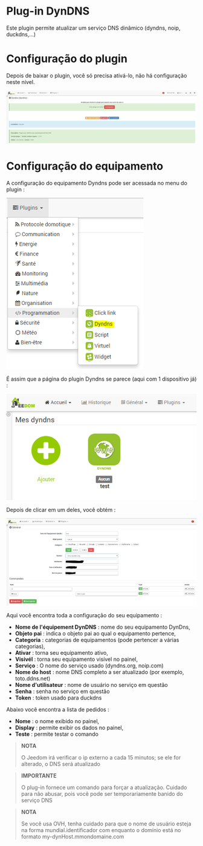 # Plug-in DynDNS

Este plugin permite atualizar um serviço DNS dinâmico (dyndns, noip, duckdns,…)

# Configuração do plugin 

Depois de baixar o plugin, você só precisa ativá-lo, não há configuração neste nível.

![dyndns](../images/dyndns.PNG)

# Configuração do equipamento 

A configuração do equipamento Dyndns pode ser acessada no menu do plugin :

![dyndns2](../images/dyndns2.PNG)

É assim que a página do plugin Dyndns se parece (aqui com 1 dispositivo já) :

![dyndns3](../images/dyndns3.PNG)

Depois de clicar em um deles, você obtém :

![dyndns4](../images/dyndns4.PNG)

Aqui você encontra toda a configuração do seu equipamento :

-   **Nome de l'équipement DynDNS** : nome do seu equipamento DynDns,
-   **Objeto pai** : indica o objeto pai ao qual o equipamento pertence,
-   **Categoria** : categorias de equipamentos (pode pertencer a várias categorias),
-   **Ativar** : torna seu equipamento ativo,
-   **Visivél** : torna seu equipamento visível no painel,
-   **Serviço** : O nome do serviço usado (dyndns.org, noip.com)
-   **Nome do host** : nome DNS completo a ser atualizado (por exemplo, toto.ddns.net)
-   **Nome d'utilisateur** : nome de usuário no serviço em questão
-   **Senha** : senha no serviço em questão
-   **Token** : token usado para duckdns

Abaixo você encontra a lista de pedidos :

-   **Nome** : o nome exibido no painel,
-   **Display** : permite exibir os dados no painel,
-   **Teste** : permite testar o comando

> **NOTA**
>
> O Jeedom irá verificar o ip externo a cada 15 minutos; se ele for alterado, o DNS será atualizado

> **IMPORTANTE**
>
> O plug-in fornece um comando para forçar a atualização. Cuidado para não abusar, pois você pode ser temporariamente banido do serviço DNS

> **NOTA**
>
> Se você usa OVH, tenha cuidado para que o nome de usuário esteja na forma mundial.identificador com enquanto o domínio está no formato my-dynHost.mmondomaine.com
